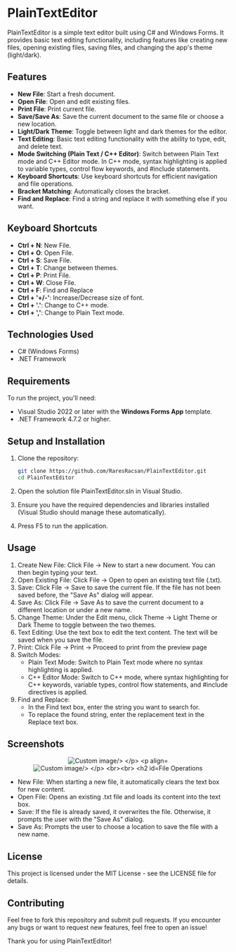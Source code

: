 # PlainTextEditor
PlainTextEditor is a simple text editor built using C# and Windows Forms. It provides basic text editing functionality, including features like creating new files, opening existing files, saving files, and changing the app's theme (light/dark).

## Features

- **New File**: Start a fresh document.
- **Open File**: Open and edit existing files.
- **Print File**: Print current file.
- **Save/Save As**: Save the current document to the same file or choose a new location.
- **Light/Dark Theme**: Toggle between light and dark themes for the editor.
- **Text Editing**: Basic text editing functionality with the ability to type, edit, and delete text.
- **Mode Switching (Plain Text / C++ Editor)**: Switch between Plain Text mode and C++ Editor mode. In C++ mode, syntax highlighting is applied to variable types, control flow keywords, and #include statements.
- **Keyboard Shortcuts**: Use keyboard shortcuts for efficient navigation and file operations.
- **Bracket Matching**: Automatically closes the bracket.
- **Find and Replace**: Find a string and replace it with something else if you want.

## Keyboard Shortcuts
- **Ctrl + N**: New File.
- **Ctrl + O**: Open File.
- **Ctrl + S**: Save File.
- **Ctrl + T**: Change between themes.
- **Ctrl + P**: Print File.
- **Ctrl + W**: Close File.
- **Ctrl + F**: Find and Replace
- **Ctrl + '+/-'**: Increase/Decrease size of font.
- **Ctrl + '.'**: Change to C++ mode.
- **Ctrl + ','**: Change to Plain Text mode.
  
## Technologies Used

- C# (Windows Forms)
- .NET Framework

## Requirements

To run the project, you'll need:

- Visual Studio 2022 or later with the **Windows Forms App** template.
- .NET Framework 4.7.2 or higher.

## Setup and Installation

1. Clone the repository:

   ```bash
   git clone https://github.com/RaresRacsan/PlainTextEditor.git
   cd PlainTextEditor
   ```

2. Open the solution file PlainTextEditor.sln in Visual Studio.

3. Ensure you have the required dependencies and libraries installed (Visual Studio should manage these automatically).

4. Press F5 to run the application.

## Usage

1. Create New File: Click File -> New to start a new document. You can then begin typing your text.
2. Open Existing File: Click File -> Open to open an existing text file (.txt).
3. Save: Click File -> Save to save the current file. If the file has not been saved before, the "Save As" dialog will appear.
4. Save As: Click File -> Save As to save the current document to a different location or under a new name.
5. Change Theme: Under the Edit menu, click Theme -> Light Theme or Dark Theme to toggle between the two themes.
6. Text Editing: Use the text box to edit the text content. The text will be saved when you save the file.
7. Print: Click File -> Print -> Proceed to print from the preview page
8. Switch Modes:
   - Plain Text Mode: Switch to Plain Text mode where no syntax highlighting is applied.
   - C++ Editor Mode: Switch to C++ mode, where syntax highlighting for C++ keywords, variable types, control flow statements, and #include directives is applied.
9. Find and Replace:
   - In the Find text box, enter the string you want to search for.
   - To replace the found string, enter the replacement text in the Replace text box.

## Screenshots
<p align="center">
  <img src="https://github.com/user-attachments/assets/cac381af-463e-4579-9912-6d8ef4faa632" alt="Custom image/>
</p>
<p align="center">
  <img src="https://github.com/user-attachments/assets/31fc89a9-3702-46b0-830a-a5c260975034" alt="Custom image/>
</p>
<br><br>

## File Operations

- New File: When starting a new file, it automatically clears the text box for new content.
- Open File: Opens an existing .txt file and loads its content into the text box.
- Save: If the file is already saved, it overwrites the file. Otherwise, it prompts the user with the "Save As" dialog.
- Save As: Prompts the user to choose a location to save the file with a new name.

## License

This project is licensed under the MIT License - see the LICENSE file for details.

## Contributing

Feel free to fork this repository and submit pull requests. If you encounter any bugs or want to request new features, feel free to open an issue!

Thank you for using PlainTextEditor!

